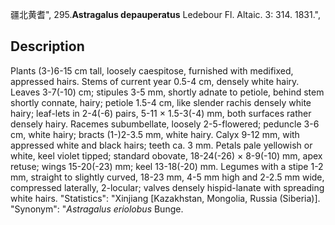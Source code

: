 疆北黄耆",
295.**Astragalus depauperatus** Ledebour Fl. Altaic. 3: 314. 1831.",

## Description
Plants (3-)6-15 cm tall, loosely caespitose, furnished with medifixed, appressed hairs. Stems of current year 0.5-4 cm, densely white hairy. Leaves 3-7(-10) cm; stipules 3-5 mm, shortly adnate to petiole, behind stem shortly connate, hairy; petiole 1.5-4 cm, like slender rachis densely white hairy; leaf-lets in 2-4(-6) pairs, 5-11 × 1.5-3(-4) mm, both surfaces rather densely hairy. Racemes subumbellate, loosely 2-5-flowered; peduncle 3-6 cm, white hairy; bracts (1-)2-3.5 mm, white hairy. Calyx 9-12 mm, with appressed white and black hairs; teeth ca. 3 mm. Petals pale yellowish or white, keel violet tipped; standard obovate, 18-24(-26) × 8-9(-10) mm, apex retuse; wings 15-20(-23) mm; keel 13-18(-20) mm. Legumes with a stipe 1-2 mm, straight to slightly curved, 18-23 mm, 4-5 mm high and 2-2.5 mm wide, compressed laterally, 2-locular; valves densely hispid-lanate with spreading white hairs.
  "Statistics": "Xinjiang [Kazakhstan, Mongolia, Russia (Siberia)].
  "Synonym": "*Astragalus eriolobus* Bunge.

